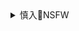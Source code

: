 <details><summary>慎入🔞NSFW</summary>

Not Safe For Work
<img src="https://upload.wikimedia.org/wikipedia/commons/thumb/d/d3/Biohazard_Symbol_Specification.png/210px-Biohazard_Symbol_Specification.png">

<details><summary><b>风险自理Use At Your Own Risk🈲</summary>

### 压制负面新闻：机密文件揭露zg如何c纵疫情舆l
https://cn.nytimes.com/china/20201219/china-coronavirus-censorship/

他们命令新闻网站不要发李文l的死讯推送通知给读者。他们要求社交媒体平台逐步将他的名字从热搜话题页面移除。他们还发动大量虚假的网络评论员，用分散注意力的言论淹没社交网站，并强调谨慎行事的必要性：“网评员在斗争引导过程中，要注意身份隐蔽，不搞任何形式低级红、高级黑，体现润物细无声的作战效果。

他们还想让病毒看起来没那么严重——让当局看起来也更有能力——因为全世界都在关注他们。

zg拥有政治武器化的s查z度；它得到了g家资源的完善、组织、协调和支持，”加州大学伯克利分校(University of California, Berkeley)信息学院的研究科学家、zg数字时代的创始人萧q说。“这不仅仅是为了删除某些内容。他们还有一个强大的机制来创造叙事，并能用其庞大规模瞄准任何目标

这是一件大事，”他补充道。“没有其他g家能做到这一点。

一条指示称，该机构不仅要控制g内的信息，还要“积极影响国际舆l

一条指示称，“不使用‘无法治愈’、‘致命’等标题，防止引起s会恐慌”。另一条指示称，在报道对行动和出行的限制时，不要使用“封锁”一词。多条指示强调，不应宣传有关病毒的负面新闻。

避免形成我抗疫依靠外方捐助的错误印象，”一条指示说。

研究人员估计，zg有数十万人从事兼职工作，发表评l，传播强化g家意识形态的内容。他们中的许多人都是z府部门和d组织的基层员工。大学招募学生和教师来完成这项任务。当地z府还为他们举办培训班。

水军的设计者
zg的z府部门有各种专门软件，来塑造公z在网上看到的内容。

根据对云润计算机代码和文件的分析，其产品可以追踪网络热门趋势，协调s查活动，并管理用于发布评论的虚假社交媒体帐号。

云润的一个软件系统为z府员工提供了一个简洁易用的界面，可以为帖子快速增加点赞数。管理者可以使用该系统给评论员分配特定任务。该软件还可以追踪每个评论员完成了多少任务，该评论员应获得多少报酬。

根据描述该软件的一份文件，在zg南方城市广州，评论超过400字的原创文章可以获得160元的报酬。标出需要删除的负面评论可以让他们赚到2.5元。每条转发可以获得0.5元。

在5月下旬，地方网信部门接到了令他们吃惊的消息：机密m意分析报告不知怎的被公布到了网上。g家网信b下令各地方网信部门彻底删除内部报告，特别是那些分析与疫情相关情绪的内容。

各地网信b用他们一贯干巴巴的g腔做出回复，承诺要“防止相关数据泄露到网络上造成严重不良s会影响”。

</details>
</details>
